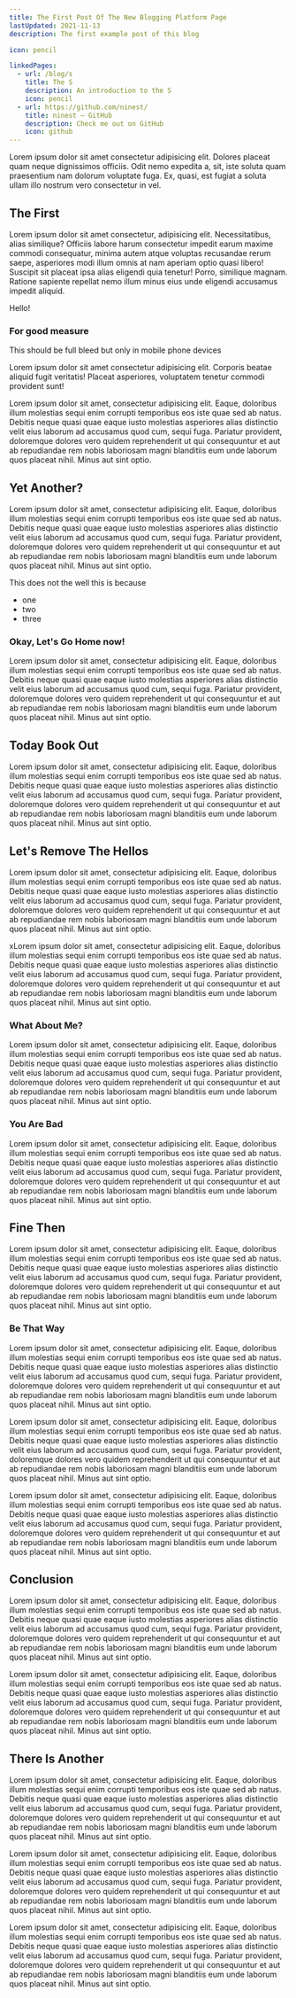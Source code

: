 ```yaml
---
title: The First Post Of The New Blogging Platform Page
lastUpdated: 2021-11-13
description: The first example post of this blog

icon: pencil

linkedPages:
  - url: /blog/s
    title: The S
    description: An introduction to the S
    icon: pencil
  - url: https://github.com/ninest/
    title: ninest – GitHub
    description: Check me out on GitHub
    icon: github
---
```


Lorem ipsum dolor sit amet consectetur adipisicing elit. Dolores placeat quam neque dignissimos officiis. Odit nemo expedita a, sit, iste soluta quam praesentium nam dolorum voluptate fuga. Ex, quasi, est fugiat a soluta ullam illo nostrum vero consectetur in vel.

## The First

Lorem ipsum dolor sit amet consectetur, adipisicing elit. Necessitatibus, alias similique? Officiis labore harum consectetur impedit earum maxime commodi consequatur, minima autem atque voluptas recusandae rerum saepe, asperiores modi illum omnis at nam aperiam optio quasi libero! Suscipit sit placeat ipsa alias eligendi quia tenetur! Porro, similique magnam. Ratione sapiente repellat nemo illum minus eius unde eligendi accusamus impedit aliquid.

<div className="full-bleed bg-red-400 p-md">Hello!</div>

### For good measure

<div className="mobile-full-bleed rounded bg-gray-900 text-gray-50 text-xs p-md">This should be full bleed but only in mobile phone devices</div>

Lorem ipsum dolor sit amet consectetur adipisicing elit. Corporis beatae aliquid fugit veritatis! Placeat asperiores, voluptatem tenetur commodi provident sunt!

Lorem ipsum dolor sit amet, consectetur adipisicing elit. Eaque, doloribus illum molestias sequi enim corrupti temporibus eos iste quae sed ab natus. Debitis neque quasi quae eaque iusto molestias asperiores alias distinctio velit eius laborum ad accusamus quod cum, sequi fuga. Pariatur provident, doloremque dolores vero quidem reprehenderit ut qui consequuntur et aut ab repudiandae rem nobis laboriosam magni blanditiis eum unde laborum quos placeat nihil. Minus aut sint optio.

## Yet Another?

Lorem ipsum dolor sit amet, consectetur adipisicing elit. Eaque, doloribus illum molestias sequi enim corrupti temporibus eos iste quae sed ab natus. Debitis neque quasi quae eaque iusto molestias asperiores alias distinctio velit eius laborum ad accusamus quod cum, sequi fuga. Pariatur provident, doloremque dolores vero quidem reprehenderit ut qui consequuntur et aut ab repudiandae rem nobis laboriosam magni blanditiis eum unde laborum quos placeat nihil. Minus aut sint optio.

This does not the well this is because

- one
- two
- three

### Okay, Let's Go Home now!

Lorem ipsum dolor sit amet, consectetur adipisicing elit. Eaque, doloribus illum molestias sequi enim corrupti temporibus eos iste quae sed ab natus. Debitis neque quasi quae eaque iusto molestias asperiores alias distinctio velit eius laborum ad accusamus quod cum, sequi fuga. Pariatur provident, doloremque dolores vero quidem reprehenderit ut qui consequuntur et aut ab repudiandae rem nobis laboriosam magni blanditiis eum unde laborum quos placeat nihil. Minus aut sint optio.

## Today Book Out

Lorem ipsum dolor sit amet, consectetur adipisicing elit. Eaque, doloribus illum molestias sequi enim corrupti temporibus eos iste quae sed ab natus. Debitis neque quasi quae eaque iusto molestias asperiores alias distinctio velit eius laborum ad accusamus quod cum, sequi fuga. Pariatur provident, doloremque dolores vero quidem reprehenderit ut qui consequuntur et aut ab repudiandae rem nobis laboriosam magni blanditiis eum unde laborum quos placeat nihil. Minus aut sint optio.

## Let's Remove The Hellos

Lorem ipsum dolor sit amet, consectetur adipisicing elit. Eaque, doloribus illum molestias sequi enim corrupti temporibus eos iste quae sed ab natus. Debitis neque quasi quae eaque iusto molestias asperiores alias distinctio velit eius laborum ad accusamus quod cum, sequi fuga. Pariatur provident, doloremque dolores vero quidem reprehenderit ut qui consequuntur et aut ab repudiandae rem nobis laboriosam magni blanditiis eum unde laborum quos placeat nihil. Minus aut sint optio.

xLorem ipsum dolor sit amet, consectetur adipisicing elit. Eaque, doloribus illum molestias sequi enim corrupti temporibus eos iste quae sed ab natus. Debitis neque quasi quae eaque iusto molestias asperiores alias distinctio velit eius laborum ad accusamus quod cum, sequi fuga. Pariatur provident, doloremque dolores vero quidem reprehenderit ut qui consequuntur et aut ab repudiandae rem nobis laboriosam magni blanditiis eum unde laborum quos placeat nihil. Minus aut sint optio.

### What About Me?

Lorem ipsum dolor sit amet, consectetur adipisicing elit. Eaque, doloribus illum molestias sequi enim corrupti temporibus eos iste quae sed ab natus. Debitis neque quasi quae eaque iusto molestias asperiores alias distinctio velit eius laborum ad accusamus quod cum, sequi fuga. Pariatur provident, doloremque dolores vero quidem reprehenderit ut qui consequuntur et aut ab repudiandae rem nobis laboriosam magni blanditiis eum unde laborum quos placeat nihil. Minus aut sint optio.

### You Are Bad

Lorem ipsum dolor sit amet, consectetur adipisicing elit. Eaque, doloribus illum molestias sequi enim corrupti temporibus eos iste quae sed ab natus. Debitis neque quasi quae eaque iusto molestias asperiores alias distinctio velit eius laborum ad accusamus quod cum, sequi fuga. Pariatur provident, doloremque dolores vero quidem reprehenderit ut qui consequuntur et aut ab repudiandae rem nobis laboriosam magni blanditiis eum unde laborum quos placeat nihil. Minus aut sint optio.

## Fine Then

Lorem ipsum dolor sit amet, consectetur adipisicing elit. Eaque, doloribus illum molestias sequi enim corrupti temporibus eos iste quae sed ab natus. Debitis neque quasi quae eaque iusto molestias asperiores alias distinctio velit eius laborum ad accusamus quod cum, sequi fuga. Pariatur provident, doloremque dolores vero quidem reprehenderit ut qui consequuntur et aut ab repudiandae rem nobis laboriosam magni blanditiis eum unde laborum quos placeat nihil. Minus aut sint optio.

### Be That Way

Lorem ipsum dolor sit amet, consectetur adipisicing elit. Eaque, doloribus illum molestias sequi enim corrupti temporibus eos iste quae sed ab natus. Debitis neque quasi quae eaque iusto molestias asperiores alias distinctio velit eius laborum ad accusamus quod cum, sequi fuga. Pariatur provident, doloremque dolores vero quidem reprehenderit ut qui consequuntur et aut ab repudiandae rem nobis laboriosam magni blanditiis eum unde laborum quos placeat nihil. Minus aut sint optio.

Lorem ipsum dolor sit amet, consectetur adipisicing elit. Eaque, doloribus illum molestias sequi enim corrupti temporibus eos iste quae sed ab natus. Debitis neque quasi quae eaque iusto molestias asperiores alias distinctio velit eius laborum ad accusamus quod cum, sequi fuga. Pariatur provident, doloremque dolores vero quidem reprehenderit ut qui consequuntur et aut ab repudiandae rem nobis laboriosam magni blanditiis eum unde laborum quos placeat nihil. Minus aut sint optio.

Lorem ipsum dolor sit amet, consectetur adipisicing elit. Eaque, doloribus illum molestias sequi enim corrupti temporibus eos iste quae sed ab natus. Debitis neque quasi quae eaque iusto molestias asperiores alias distinctio velit eius laborum ad accusamus quod cum, sequi fuga. Pariatur provident, doloremque dolores vero quidem reprehenderit ut qui consequuntur et aut ab repudiandae rem nobis laboriosam magni blanditiis eum unde laborum quos placeat nihil. Minus aut sint optio.

## Conclusion

Lorem ipsum dolor sit amet, consectetur adipisicing elit. Eaque, doloribus illum molestias sequi enim corrupti temporibus eos iste quae sed ab natus. Debitis neque quasi quae eaque iusto molestias asperiores alias distinctio velit eius laborum ad accusamus quod cum, sequi fuga. Pariatur provident, doloremque dolores vero quidem reprehenderit ut qui consequuntur et aut ab repudiandae rem nobis laboriosam magni blanditiis eum unde laborum quos placeat nihil. Minus aut sint optio.

Lorem ipsum dolor sit amet, consectetur adipisicing elit. Eaque, doloribus illum molestias sequi enim corrupti temporibus eos iste quae sed ab natus. Debitis neque quasi quae eaque iusto molestias asperiores alias distinctio velit eius laborum ad accusamus quod cum, sequi fuga. Pariatur provident, doloremque dolores vero quidem reprehenderit ut qui consequuntur et aut ab repudiandae rem nobis laboriosam magni blanditiis eum unde laborum quos placeat nihil. Minus aut sint optio.

## There Is Another

Lorem ipsum dolor sit amet, consectetur adipisicing elit. Eaque, doloribus illum molestias sequi enim corrupti temporibus eos iste quae sed ab natus. Debitis neque quasi quae eaque iusto molestias asperiores alias distinctio velit eius laborum ad accusamus quod cum, sequi fuga. Pariatur provident, doloremque dolores vero quidem reprehenderit ut qui consequuntur et aut ab repudiandae rem nobis laboriosam magni blanditiis eum unde laborum quos placeat nihil. Minus aut sint optio.

Lorem ipsum dolor sit amet, consectetur adipisicing elit. Eaque, doloribus illum molestias sequi enim corrupti temporibus eos iste quae sed ab natus. Debitis neque quasi quae eaque iusto molestias asperiores alias distinctio velit eius laborum ad accusamus quod cum, sequi fuga. Pariatur provident, doloremque dolores vero quidem reprehenderit ut qui consequuntur et aut ab repudiandae rem nobis laboriosam magni blanditiis eum unde laborum quos placeat nihil. Minus aut sint optio.

Lorem ipsum dolor sit amet, consectetur adipisicing elit. Eaque, doloribus illum molestias sequi enim corrupti temporibus eos iste quae sed ab natus. Debitis neque quasi quae eaque iusto molestias asperiores alias distinctio velit eius laborum ad accusamus quod cum, sequi fuga. Pariatur provident, doloremque dolores vero quidem reprehenderit ut qui consequuntur et aut ab repudiandae rem nobis laboriosam magni blanditiis eum unde laborum quos placeat nihil. Minus aut sint optio.
